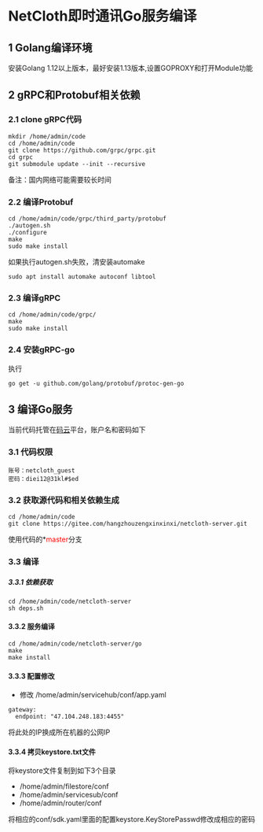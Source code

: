# NetCloth即时通讯Go服务编译

## 1 Golang编译环境

安装Golang 1.12以上版本，最好安装1.13版本,设置GOPROXY和打开Module功能

## 2 gRPC和Protobuf相关依赖

### 2.1 clone gRPC代码

```
mkdir /home/admin/code
cd /home/admin/code
git clone https://github.com/grpc/grpc.git
cd grpc
git submodule update --init --recursive

```
备注：国内网络可能需要较长时间

### 2.2 编译Protobuf
```
cd /home/admin/code/grpc/third_party/protobuf
./autogen.sh
./configure
make
sudo make install
```
如果执行autogen.sh失败，清安装automake
```
sudo apt install automake autoconf libtool
```
### 2.3 编译gRPC
```
cd /home/admin/code/grpc/
make
sudo make install
```

### 2.4 安装gRPC-go
执行
```
go get -u github.com/golang/protobuf/protoc-gen-go
```

## 3 编译Go服务
当前代码托管在[码云](https://gitee.com)平台，账户名和密码如下

### 3.1 代码权限

```
账号：netcloth_guest
密码：diei12@31kl#$ed
```

### 3.2 获取源代码和相关依赖生成

```
cd /home/admin/code
git clone https://gitee.com/hangzhouzengxinxinxi/netcloth-server.git
```

使用代码的*<font color=red>master</font>分支

### 3.3 编译

##### 3.3.1 依赖获取
```
cd /home/admin/code/netcloth-server
sh deps.sh
```

#### 3.3.2 服务编译

```
cd /home/admin/code/netcloth-server/go
make
make install
```

#### 3.3.3 配置修改

* 修改 /home/admin/servicehub/conf/app.yaml

```
gateway:
  endpoint: "47.104.248.183:4455"
```
将此处的IP换成所在机器的公网IP


#### 3.3.4 拷贝keystore.txt文件
将keystore文件复制到如下3个目录

* /home/admin/filestore/conf
* /home/admin/servicesub/conf
* /home/admin/router/conf


将相应的conf/sdk.yaml里面的配置keystore.KeyStorePasswd修改成相应的密码


